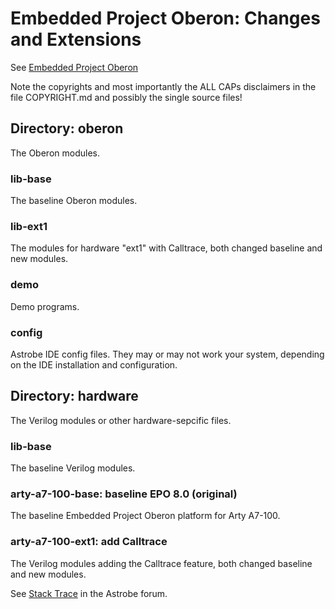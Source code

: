 
# Embedded Project Oberon: Changes and Extensions

See [Embedded Project Oberon](https://astrobe.com/RISC5/ReadMe.htm)

Note the copyrights and most importantly the ALL CAPs disclaimers in the file COPYRIGHT.md and possibly the single source files!

## Directory: oberon

The Oberon modules.

### lib-base

The baseline Oberon modules.

### lib-ext1

The modules for hardware "ext1" with Calltrace, both changed baseline and new modules.

### demo

Demo programs.

### config

Astrobe IDE config files. They may or may not work your system, depending on the IDE installation and configuration.


## Directory: hardware

The Verilog modules or other hardware-sepcific files.

### lib-base

The baseline Verilog modules.

### arty-a7-100-base: baseline EPO 8.0 (original)

The baseline Embedded Project Oberon platform for Arty A7-100.

### arty-a7-100-ext1: add Calltrace

The Verilog modules adding the Calltrace feature, both changed baseline and new modules.

See [Stack Trace](https://www.astrobe.com/forum/viewtopic.php?f=13&t=747) in the Astrobe forum.
